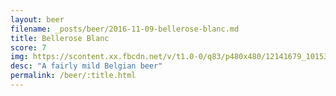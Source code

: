 ```yaml
---
layout: beer
filename: _posts/beer/2016-11-09-bellerose-blanc.md
title: Bellerose Blanc
score: 7
img: https://scontent.xx.fbcdn.net/v/t1.0-0/q83/p480x480/12141679_10153656863378745_27632216009951724_n.jpg?oh=bf86addf1e1c09c5936ed78f3b71efe0&oe=590CE692
desc: "A fairly mild Belgian beer"
permalink: /beer/:title.html
---
```

